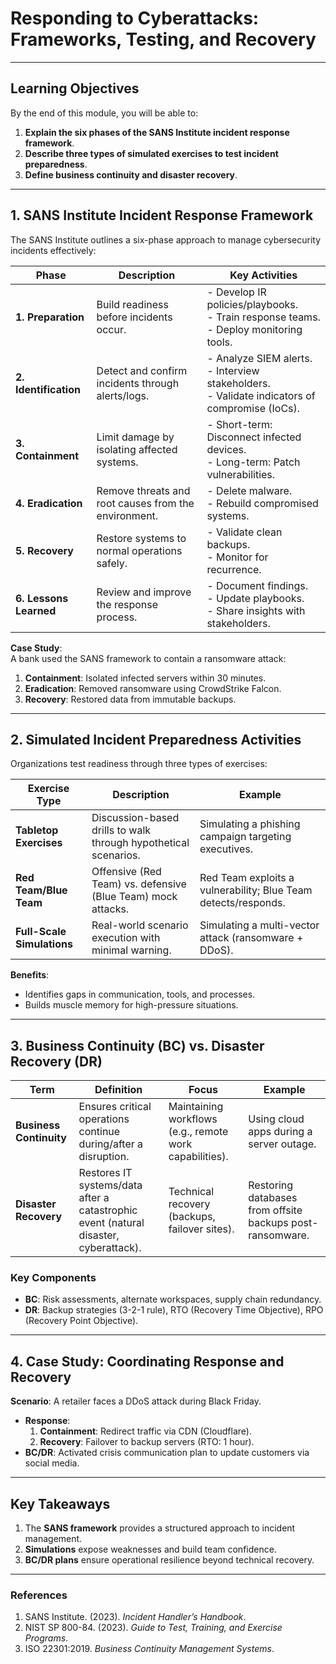 # Responding to Cyberattacks: Frameworks, Testing, and Recovery  

---

## Learning Objectives  
By the end of this module, you will be able to:  
1. **Explain the six phases of the SANS Institute incident response framework**.  
2. **Describe three types of simulated exercises to test incident preparedness**.  
3. **Define business continuity and disaster recovery**.  

---

## 1. SANS Institute Incident Response Framework  
The SANS Institute outlines a six-phase approach to manage cybersecurity incidents effectively:  

| **Phase**               | **Description**                                                                 | **Key Activities**                                                                 |  
|-------------------------|---------------------------------------------------------------------------------|-----------------------------------------------------------------------------------|  
| **1. Preparation**      | Build readiness before incidents occur.                                         | - Develop IR policies/playbooks.<br>- Train response teams.<br>- Deploy monitoring tools. |  
| **2. Identification**   | Detect and confirm incidents through alerts/logs.                                | - Analyze SIEM alerts.<br>- Interview stakeholders.<br>- Validate indicators of compromise (IoCs). |  
| **3. Containment**      | Limit damage by isolating affected systems.                                      | - Short-term: Disconnect infected devices.<br>- Long-term: Patch vulnerabilities. |  
| **4. Eradication**      | Remove threats and root causes from the environment.                            | - Delete malware.<br>- Rebuild compromised systems.                                |  
| **5. Recovery**         | Restore systems to normal operations safely.                                    | - Validate clean backups.<br>- Monitor for recurrence.                             |  
| **6. Lessons Learned**  | Review and improve the response process.                                        | - Document findings.<br>- Update playbooks.<br>- Share insights with stakeholders. |  

**Case Study**:  
A bank used the SANS framework to contain a ransomware attack:  
1. **Containment**: Isolated infected servers within 30 minutes.  
2. **Eradication**: Removed ransomware using CrowdStrike Falcon.  
3. **Recovery**: Restored data from immutable backups.  

---

## 2. Simulated Incident Preparedness Activities  
Organizations test readiness through three types of exercises:  

| **Exercise Type**          | **Description**                                                                 | **Example**                                      |  
|----------------------------|---------------------------------------------------------------------------------|--------------------------------------------------|  
| **Tabletop Exercises**      | Discussion-based drills to walk through hypothetical scenarios.                | Simulating a phishing campaign targeting executives. |  
| **Red Team/Blue Team**      | Offensive (Red Team) vs. defensive (Blue Team) mock attacks.                    | Red Team exploits a vulnerability; Blue Team detects/responds. |  
| **Full-Scale Simulations**  | Real-world scenario execution with minimal warning.                             | Simulating a multi-vector attack (ransomware + DDoS). |  

**Benefits**:  
- Identifies gaps in communication, tools, and processes.  
- Builds muscle memory for high-pressure situations.  

---

## 3. Business Continuity (BC) vs. Disaster Recovery (DR)  

| **Term**                | **Definition**                                                                 | **Focus**                                      | **Example**                                      |  
|-------------------------|---------------------------------------------------------------------------------|-----------------------------------------------|--------------------------------------------------|  
| **Business Continuity** | Ensures critical operations continue during/after a disruption.                 | Maintaining workflows (e.g., remote work capabilities). | Using cloud apps during a server outage.         |  
| **Disaster Recovery**   | Restores IT systems/data after a catastrophic event (natural disaster, cyberattack). | Technical recovery (backups, failover sites). | Restoring databases from offsite backups post-ransomware. |  

### Key Components  
- **BC**: Risk assessments, alternate workspaces, supply chain redundancy.  
- **DR**: Backup strategies (3-2-1 rule), RTO (Recovery Time Objective), RPO (Recovery Point Objective).  

---

## 4. Case Study: Coordinating Response and Recovery  
**Scenario**: A retailer faces a DDoS attack during Black Friday.  
- **Response**:  
  1. **Containment**: Redirect traffic via CDN (Cloudflare).  
  2. **Recovery**: Failover to backup servers (RTO: 1 hour).  
- **BC/DR**: Activated crisis communication plan to update customers via social media.  

---

## Key Takeaways  
1. The **SANS framework** provides a structured approach to incident management.  
2. **Simulations** expose weaknesses and build team confidence.  
3. **BC/DR plans** ensure operational resilience beyond technical recovery.  

---

### References  
1. SANS Institute. (2023). *Incident Handler’s Handbook*.  
2. NIST SP 800-84. (2023). *Guide to Test, Training, and Exercise Programs*.  
3. ISO 22301:2019. *Business Continuity Management Systems*.  
